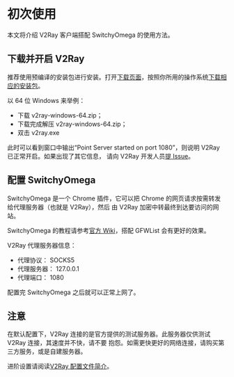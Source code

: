 # 初次使用

本文将介绍 V2Ray 客户端搭配 SwitchyOmega 的使用方法。

## 下载并开启 V2Ray
推荐使用预编译的安装包进行安装。打开[下载页面](https://github.com/v2ray/v2ray-core/releases)，按照你所用的操作系统[下载相应的安装包](#a=install-zh-cn)。

以 64 位 Windows 来举例：
* 下载 v2ray-windows-64.zip；
* 下载完成解压 v2ray-windows-64.zip；
* 双击 v2ray.exe

此时可以看到窗口中输出“Point Server started on port 1080”，则说明 V2Ray 已正常开启。如果出现了其它信息，
请向 V2Ray 开发人员[提 Issue](https://github.com/v2ray/v2ray-core/issues)。

## 配置 SwitchyOmega
SwitchyOmega 是一个 Chrome 插件，它可以把 Chrome 的网页请求按需转发给代理服务器（也就是 V2Ray），然后
由 V2Ray 加密中转最终到达要访问的网站。

SwitchyOmega 的教程请参考[官方 Wiki](https://github.com/FelisCatus/SwitchyOmega/wiki/GFWList)，搭配
GFWList 会有更好的效果。

V2Ray 代理服务器信息：
* 代理协议： SOCKS5
* 代理服务器： 127.0.0.1
* 代理端口： 1080

配置完 SwitchyOmega 之后就可以正常上网了。

## 注意
在默认配置下，V2Ray 连接的是官方提供的测试服务器。此服务器仅供测试 V2Ray 连接，其速度并不快，请不要
抱怨。如需更快更好的网络连接，请购买第三方服务，或是自建服务器。

进阶设置请阅读[V2Ray 配置文件简介](#a=config-zh-cn)。
